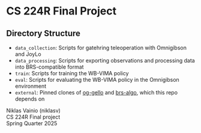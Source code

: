 # CS 224R Final Project

## Directory Structure
* `data_collection`: Scripts for gatehring teleoperation with Omnigibson and JoyLo
* `data_processing`: Scripts for exporting observations and processing data into BRS-compatible format
* `train`: Scripts for training the WB-VIMA policy
* `eval`: Scripts for evaluating the WB-VIMA policy in the Omnigibson environment
* `external`: Pinned clones of [og-gello](https://github.com/StanfordVL/og-gello) and [brs-algo](https://github.com/behavior-robot-suite/brs-algo), which this repo depends on


Niklas Vainio (niklasv)  
CS 224R Final project  
Spring Quarter 2025
